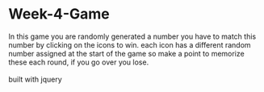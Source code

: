 # Week-4-Game


In this game you are randomly generated a number you have to match this number by clicking on the icons to win. each icon has a different random number assigned at the start of the game so make a point to memorize these each round, if you go over you lose.
<br><br>
built with jquery
